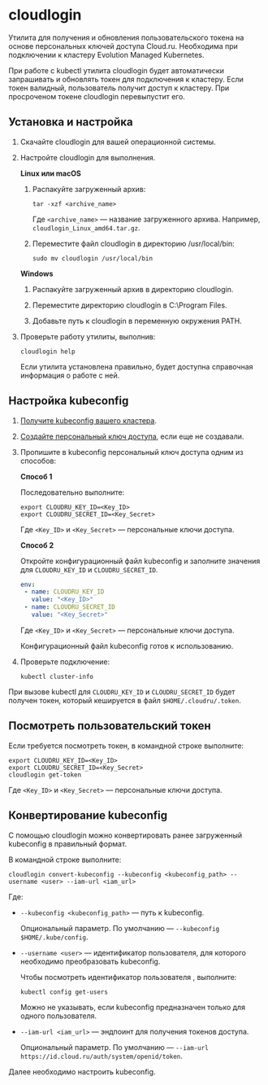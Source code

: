 # cloudlogin

Утилита для получения и обновления пользовательского токена на основе персональных ключей доступа Cloud.ru.
Необходима при подключении к кластеру Evolution Managed Kubernetes.

При работе с kubectl утилита cloudlogin будет автоматически запрашивать и обновлять токен для подключения к кластеру. 
Если токен валидный, пользователь получит доступ к кластеру. 
При просроченом токене cloudlogin перевыпустит его.

## Установка и настройка
 
1. Скачайте cloudlogin для вашей операционной системы.

1. Настройте cloudlogin для выполнения.
 
   **Linux или macOS**
   
   1. Распакуйте загруженный архив:
   
      ```shell
	  tar -xzf <archive_name>
	  ```
	  
	  Где `<archive_name>` — название загруженного архива. 
	  Например, `cloudlogin_Linux_amd64.tar.gz`.
   
   
   1. Переместите файл cloudlogin в директорию /usr/local/bin:
   
	  ```shell
	  sudo mv cloudlogin /usr/local/bin
	  ```	  
   
   **Windows**
   
   1. Распакуйте загруженный архив в директорию cloudlogin.
   
   1. Переместите директорию cloudlogin в C:\Program Files.

   1. Добавьте путь к cloudlogin в переменную окружения PATH.
   
   
1. Проверьте работу утилиты, выполнив:

   ```shell
   cloudlogin help
   ```
   
   Если утилита установлена правильно, будет доступна справочная информация о работе с ней.
   
## Настройка kubeconfig

1. [Получите kubeconfig вашего кластера](https://cloud.ru/ru/docs/kubernetes-evolution/ug/topics/guides__cluster__download-kubeconfig.html).

1. [Создайте персональный ключ доступа](https://cloud.ru/ru/docs/console_api/ug/topics/guides__api_key.html), если еще не создавали.

1. Пропишите в kubeconfig персональный ключ доступа одним из способов:

   **Способ 1**

   Последовательно выполните:
   
   ```shell
   export CLOUDRU_KEY_ID=<Key_ID>
   export CLOUDRU_SECRET_ID=<Key_Secret>
   ```
	  
   Где `<Key_ID>` и `<Key_Secret>` — персональные ключи доступа.

   **Способ 2**
   
   Откройте конфигурационный файл kubeconfig и заполните значения для `CLOUDRU_KEY_ID` и `CLOUDRU_SECRET_ID`.
   
   ```yaml  
   env:
    - name: CLOUDRU_KEY_ID
      value: "<Key_ID>"
    - name: CLOUDRU_SECRET_ID
      value: "<Key_Secret>"
   ```
	  
   Где `<Key_ID>` и `<Key_Secret>` — персональные ключи доступа.

   Конфигурационный файл kubeconfig готов к использованию.
	  
1. Проверьте подключение:

   ```shell
   kubectl cluster-info
   ``` 	  

При вызове kubectl для `CLOUDRU_KEY_ID` и `CLOUDRU_SECRET_ID` будет получен токен, который кешируется в файл `$HOME/.cloudru/.token`. 

## Посмотреть пользовательский токен

Если требуется посмотреть токен, в командной строке выполните:

```shell
export CLOUDRU_KEY_ID=<Key_ID>
export CLOUDRU_SECRET_ID=<Key_Secret>
cloudlogin get-token
```

Где `<Key_ID>` и `<Key_Secret>` — персональные ключи доступа.

## Конвертирование kubeconfig

С помощью cloudlogin можно конвертировать ранее загруженный kubeconfig в правильный формат.

В командной строке выполните:

```shell
cloudlogin convert-kubeconfig --kubeconfig <kubeconfig_path> --username <user> --iam-url <iam_url>
```   

Где:

- `--kubeconfig <kubeconfig_path>` — путь к kubeconfig.

  Опциональный параметр. По умолчанию — `--kubeconfig $HOME/.kube/config`.

- `--username <user>` — идентификатор пользователя, для которого необходимо преобразовать kubeconfig.

   Чтобы посмотреть идентификатор пользователя <user>, выполните:
   
   ```shell
   kubectl config get-users
   ```

   Можно не указывать, если kubeconfig предназначен только для одного пользователя.

- `--iam-url <iam_url>` — эндпоинт для получения токенов доступа.

   Опциональный параметр. По умолчанию — `--iam-url https://id.cloud.ru/auth/system/openid/token`.

Далее необходимо настроить kubeconfig.
